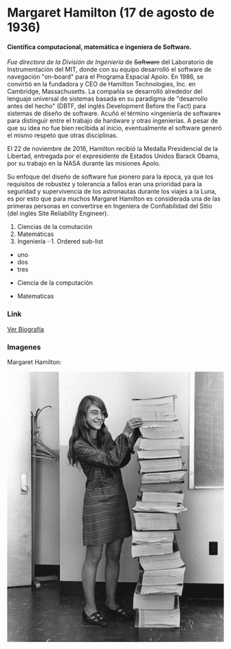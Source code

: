 # **Margaret Hamilton (17 de agosto de 1936)**

#### Científica computacional, matemática e ingeniera de Software.

_Fue directora de la División de Ingeniería_ de ~~Software~~ del Laboratorio de Instrumentación del MIT, donde con su equipo desarrolló el software de navegación "on-board" para el Programa Espacial Apolo. En 1986, se convirtió en la fundadora y CEO de Hamilton Technologies, Inc. en Cambridge, Massachusetts. La compañía se desarrolló alrededor del lenguaje universal de sistemas basada en su paradigma de "desarrollo antes del hecho" (DBTF, del inglés Development Before the Fact) para sistemas de diseño de software. Acuñó el término «ingeniería de software» para distinguir entre el trabajo de hardware y otras ingenierías. A pesar de que su idea no fue bien recibida al inicio, eventualmente el software generó el mismo respeto que otras disciplinas.

El 22 de noviembre de 2016, Hamilton recibió la Medalla Presidencial de la Libertad, entregada por el expresidente de Estados Unidos Barack Obama, por su trabajo en la NASA durante las misiones Apolo.

Su enfoque del diseño de software fue pionero para la época, ya que los requisitos de robustez y tolerancia a fallos eran una prioridad para la seguridad y supervivencia de los astronautas durante los viajes a la Luna, es por esto que para muchos Margaret Hamilton es considerada una de las primeras personas en convertirse en Ingeniera de Confiabilidad del Sitio (del inglés Site Reliability Engineer).

1. Ciencias de la comutación
2. Matemáticas
3. Ingeniería
⋅⋅1. Ordered sub-list


- uno
- dos
- tres

* Ciencia de la computación
+ Matematicas

### Link

[Ver Biografía](https://es.wikipedia.org/wiki/Margaret_Hamilton_(cient%C3%ADfica))

### Imagenes


Margaret Hamilton:

![alt text](https://github.com/DianaLeyRa/superHeroinas/blob/main/margaretH.gif "Margarte Hamilton")
